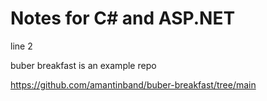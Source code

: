 # Notes for C# and ASP.NET
line 2

buber breakfast is an example repo

https://github.com/amantinband/buber-breakfast/tree/main